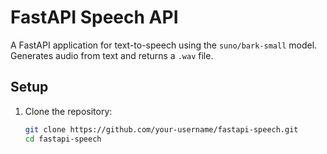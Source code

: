 # FastAPI Speech API

A FastAPI application for text-to-speech using the `suno/bark-small` model. Generates audio from text and returns a `.wav` file.

## Setup

1. Clone the repository:
   ```bash
   git clone https://github.com/your-username/fastapi-speech.git
   cd fastapi-speech